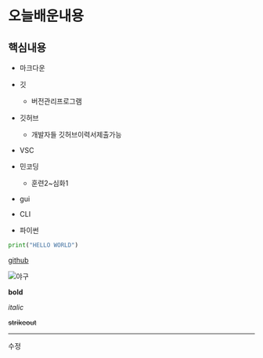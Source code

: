# 오늘배운내용

## 핵심내용

* 마크다운
* 깃
  * 버전관리프로그램
* 깃허브
  * 개발자들 깃허브이력서제출가능
* VSC
* 민코딩
  * 훈련2~심화1

* gui
* CLI
* 파이썬

```python
print("HELLO WORLD")
```

[github](https://github.com/)

![야구]()

**bold**

*italic*

~~strikeout~~

----

수정
